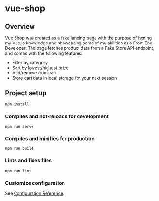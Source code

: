 # vue-shop

## Overview
Vue Shop was created as a fake landing page with the purpose of honing my Vue.js knowledge and showcasing some of my abilities as a Front End Developer. The page fetches product data from a Fake Store API endpoint, and comes with the following features:
- Filter by category
- Sort by lowest/highest price
- Add/remove from cart
- Store cart data in local storage for your next session

## Project setup
```
npm install
```

### Compiles and hot-reloads for development
```
npm run serve
```

### Compiles and minifies for production
```
npm run build
```

### Lints and fixes files
```
npm run lint
```

### Customize configuration
See [Configuration Reference](https://cli.vuejs.org/config/).
